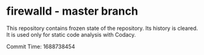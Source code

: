 # firewalld - master branch

This repository contains frozen state of the repository.
Its history is cleared. It is used only for static code
analysis with Codacy.

Commit Time: 1688738454